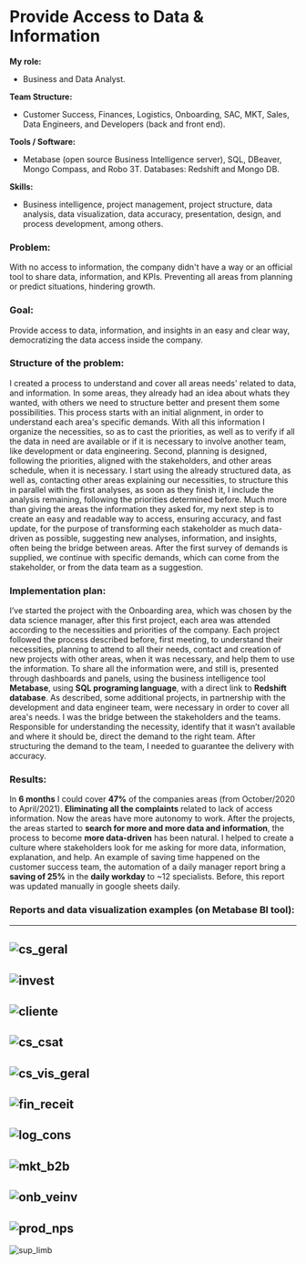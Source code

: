 # Provide Access to Data & Information

**My role:**
- Business and Data Analyst.

**Team Structure:**
- Customer Success, Finances, Logistics, Onboarding, SAC, MKT, Sales, Data Engineers, and Developers (back and front end).

**Tools / Software:**
- Metabase (open source Business Intelligence server), SQL, DBeaver, Mongo Compass, and Robo 3T. Databases: Redshift and Mongo DB.

**Skills:**
- Business intelligence, project management, project structure, data analysis, data visualization, data accuracy, presentation, design, and process development, among others.

### Problem:
With no access to information, the company didn't have a way or an official tool to share data, information, and KPIs. Preventing all areas from planning or predict situations, hindering growth.

### Goal:
Provide access to data, information, and insights in an easy and clear way, democratizing the data access inside the company.

### Structure of the problem:
I created a process to understand and cover all areas needs' related to data, and information. In some areas, they already had an idea about whats they wanted, with others we need to structure better and present them some possibilities.
This process starts with an initial alignment, in order to understand each area's specific demands. With all this information I organize the necessities, so as to cast the priorities, as well as to verify if all the data in need are available or if it is necessary to involve another team, like development or data engineering.
Second, planning is designed, following the priorities, aligned with the stakeholders, and other areas schedule, when it is necessary. I start using the already structured data, as well as, contacting other areas explaining our necessities, to structure this in parallel with the first analyses, as soon as they finish it, I include the analysis remaining, following the priorities determined before.
Much more than giving the areas the information they asked for, my next step is to create an easy and readable way to access, ensuring accuracy, and fast update, for the purpose of transforming each stakeholder as much data-driven as possible, suggesting new analyses, information, and insights, often being the bridge between areas.
After the first survey of demands is supplied, we continue with specific demands, which can come from the stakeholder, or from the data team as a suggestion.

### Implementation plan:
I’ve started the project with the Onboarding area, which was chosen by the data science manager, after this first project, each area was attended according to the necessities and priorities of the company.
Each project followed the process described before, first meeting, to understand their necessities, planning to attend to all their needs, contact and creation of new projects with other areas, when it was necessary, and help them to use the information.
To share all the information were, and still is, presented through dashboards and panels, using the business intelligence tool **Metabase**, using **SQL programing language**, with a direct link to **Redshift database**.
As described, some additional projects, in partnership with the development and data engineer team, were necessary in order to cover all area's needs. I was the bridge between the stakeholders and the teams. Responsible for understanding the necessity, identify that it wasn’t available and where it should be, direct the demand to the right team. After structuring the demand to the team, I needed to guarantee the delivery with accuracy.

### Results:
In **6 months** I could cover **47%** of the companies areas (from October/2020 to April/2021). **Eliminating all the complaints** related to lack of access information. Now the areas have more autonomy to work. After the projects, the areas started to **search for more and more data and information**, the process to become **more data-driven** has been natural. I helped to create a culture where stakeholders look for me asking for more data, information, explanation, and help.
An example of saving time happened on the customer success team, the automation of a daily manager report bring a **saving of 25%** in the **daily workday** to ~12 specialists. Before, this report was updated manually in google sheets daily.

### Reports and data visualization examples (on Metabase BI tool):
-------
![cs_geral](https://user-images.githubusercontent.com/84238167/134659985-de4641c2-7ecc-4c60-97d0-01945a5e8483.png)
-------
![invest](https://user-images.githubusercontent.com/84238167/134660155-472b9096-31e0-4aae-b750-f579800f4d42.png)
-------
![cliente](https://user-images.githubusercontent.com/84238167/134661556-1b9b1840-e8da-41d3-a507-c4bb6dc40712.png)
------
![cs_csat](https://user-images.githubusercontent.com/84238167/134661639-54aff3e3-9776-4888-b9ad-03c4c7d31013.png)
------
![cs_vis_geral](https://user-images.githubusercontent.com/84238167/134661751-28ec5223-f2ac-48fe-b69c-56ca581568fd.png)
-----
![fin_receit](https://user-images.githubusercontent.com/84238167/134661811-8ca208ab-ba5c-4ac0-8b4c-aa16ed0ff7e3.png)
-----
![log_cons](https://user-images.githubusercontent.com/84238167/134661893-ad617a98-9057-4061-9cd5-28ec8a1f1668.png)
------
![mkt_b2b](https://user-images.githubusercontent.com/84238167/134661996-8c2ca085-a843-4b64-bb1e-e43b5c723603.png)
------
![onb_veinv](https://user-images.githubusercontent.com/84238167/134662084-b97208ac-4d8f-4909-995d-5611738b3cfb.png)
-----
![prod_nps](https://user-images.githubusercontent.com/84238167/134662169-02b94787-ff29-4388-85b6-33d3484b77cd.png)
-----
![sup_limb](https://user-images.githubusercontent.com/84238167/134662291-acd6b81b-8f8e-430e-87dc-c8d4c718f254.png)
